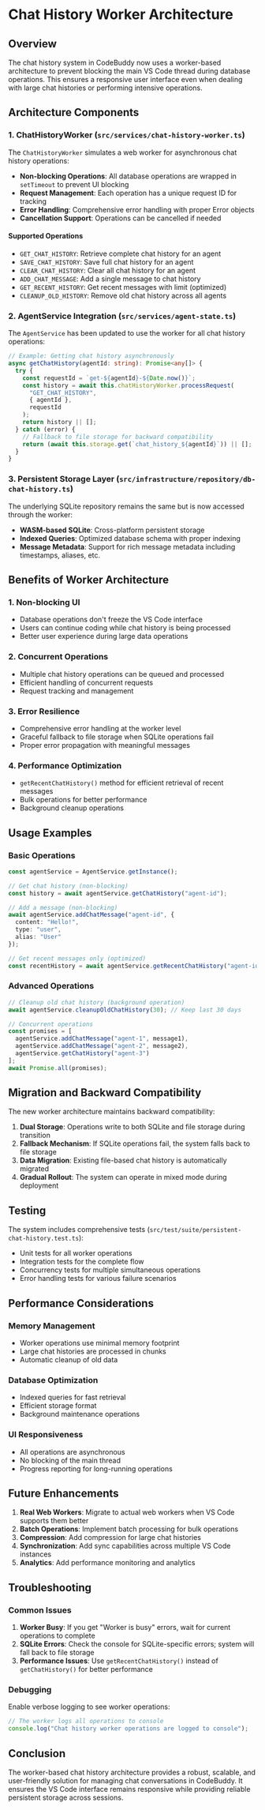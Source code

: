 # Chat History Worker Architecture

## Overview

The chat history system in CodeBuddy now uses a worker-based architecture to prevent blocking the main VS Code thread during database operations. This ensures a responsive user interface even when dealing with large chat histories or performing intensive operations.

## Architecture Components

### 1. ChatHistoryWorker (`src/services/chat-history-worker.ts`)

The `ChatHistoryWorker` simulates a web worker for asynchronous chat history operations:

- **Non-blocking Operations**: All database operations are wrapped in `setTimeout` to prevent UI blocking
- **Request Management**: Each operation has a unique request ID for tracking
- **Error Handling**: Comprehensive error handling with proper Error objects
- **Cancellation Support**: Operations can be cancelled if needed

#### Supported Operations

- `GET_CHAT_HISTORY`: Retrieve complete chat history for an agent
- `SAVE_CHAT_HISTORY`: Save full chat history for an agent
- `CLEAR_CHAT_HISTORY`: Clear all chat history for an agent
- `ADD_CHAT_MESSAGE`: Add a single message to chat history
- `GET_RECENT_HISTORY`: Get recent messages with limit (optimized)
- `CLEANUP_OLD_HISTORY`: Remove old chat history across all agents

### 2. AgentService Integration (`src/services/agent-state.ts`)

The `AgentService` has been updated to use the worker for all chat history operations:

```typescript
// Example: Getting chat history asynchronously
async getChatHistory(agentId: string): Promise<any[]> {
  try {
    const requestId = `get-${agentId}-${Date.now()}`;
    const history = await this.chatHistoryWorker.processRequest(
      "GET_CHAT_HISTORY",
      { agentId },
      requestId
    );
    return history || [];
  } catch (error) {
    // Fallback to file storage for backward compatibility
    return (await this.storage.get(`chat_history_${agentId}`)) || [];
  }
}
```

### 3. Persistent Storage Layer (`src/infrastructure/repository/db-chat-history.ts`)

The underlying SQLite repository remains the same but is now accessed through the worker:

- **WASM-based SQLite**: Cross-platform persistent storage
- **Indexed Queries**: Optimized database schema with proper indexing
- **Message Metadata**: Support for rich message metadata including timestamps, aliases, etc.

## Benefits of Worker Architecture

### 1. **Non-blocking UI**
- Database operations don't freeze the VS Code interface
- Users can continue coding while chat history is being processed
- Better user experience during large data operations

### 2. **Concurrent Operations**
- Multiple chat history operations can be queued and processed
- Efficient handling of concurrent requests
- Request tracking and management

### 3. **Error Resilience**
- Comprehensive error handling at the worker level
- Graceful fallback to file storage when SQLite operations fail
- Proper error propagation with meaningful messages

### 4. **Performance Optimization**
- `getRecentChatHistory()` method for efficient retrieval of recent messages
- Bulk operations for better performance
- Background cleanup operations

## Usage Examples

### Basic Operations

```typescript
const agentService = AgentService.getInstance();

// Get chat history (non-blocking)
const history = await agentService.getChatHistory("agent-id");

// Add a message (non-blocking)
await agentService.addChatMessage("agent-id", {
  content: "Hello!",
  type: "user",
  alias: "User"
});

// Get recent messages only (optimized)
const recentHistory = await agentService.getRecentChatHistory("agent-id", 20);
```

### Advanced Operations

```typescript
// Cleanup old chat history (background operation)
await agentService.cleanupOldChatHistory(30); // Keep last 30 days

// Concurrent operations
const promises = [
  agentService.addChatMessage("agent-1", message1),
  agentService.addChatMessage("agent-2", message2),
  agentService.getChatHistory("agent-3")
];
await Promise.all(promises);
```

## Migration and Backward Compatibility

The new worker architecture maintains backward compatibility:

1. **Dual Storage**: Operations write to both SQLite and file storage during transition
2. **Fallback Mechanism**: If SQLite operations fail, the system falls back to file storage
3. **Data Migration**: Existing file-based chat history is automatically migrated
4. **Gradual Rollout**: The system can operate in mixed mode during deployment

## Testing

The system includes comprehensive tests (`src/test/suite/persistent-chat-history.test.ts`):

- Unit tests for all worker operations
- Integration tests for the complete flow
- Concurrency tests for multiple simultaneous operations
- Error handling tests for various failure scenarios

## Performance Considerations

### Memory Management
- Worker operations use minimal memory footprint
- Large chat histories are processed in chunks
- Automatic cleanup of old data

### Database Optimization
- Indexed queries for fast retrieval
- Efficient storage format
- Background maintenance operations

### UI Responsiveness
- All operations are asynchronous
- No blocking of the main thread
- Progress reporting for long-running operations

## Future Enhancements

1. **Real Web Workers**: Migrate to actual web workers when VS Code supports them better
2. **Batch Operations**: Implement batch processing for bulk operations
3. **Compression**: Add compression for large chat histories
4. **Synchronization**: Add sync capabilities across multiple VS Code instances
5. **Analytics**: Add performance monitoring and analytics

## Troubleshooting

### Common Issues

1. **Worker Busy**: If you get "Worker is busy" errors, wait for current operations to complete
2. **SQLite Errors**: Check the console for SQLite-specific errors; system will fall back to file storage
3. **Performance Issues**: Use `getRecentChatHistory()` instead of `getChatHistory()` for better performance

### Debugging

Enable verbose logging to see worker operations:

```typescript
// The worker logs all operations to console
console.log("Chat history worker operations are logged to console");
```

## Conclusion

The worker-based chat history architecture provides a robust, scalable, and user-friendly solution for managing chat conversations in CodeBuddy. It ensures the VS Code interface remains responsive while providing reliable persistent storage across sessions.
